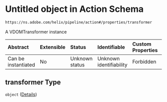 # Untitled object in Action Schema

```txt
https://ns.adobe.com/helix/pipeline/action#/properties/transformer
```

A VDOMTransformer instance

| Abstract            | Extensible | Status         | Identifiable            | Custom Properties | Additional Properties | Access Restrictions | Defined In                                                        |
| :------------------ | :--------- | :------------- | :---------------------- | :---------------- | :-------------------- | :------------------ | :---------------------------------------------------------------- |
| Can be instantiated | No         | Unknown status | Unknown identifiability | Forbidden         | Allowed               | none                | [action.schema.json\*](action.schema.json "open original schema") |

## transformer Type

`object` ([Details](action-properties-transformer.md))
